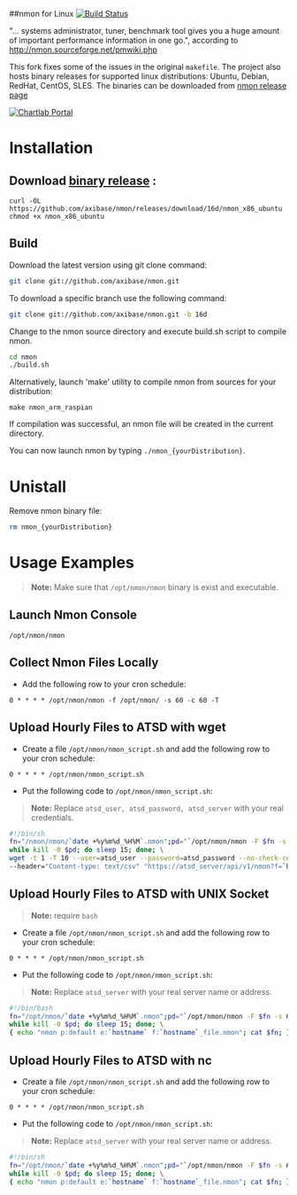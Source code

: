 ##nmon for Linux
[![Build Status](https://travis-ci.org/axibase/nmon.svg)](https://travis-ci.org/axibase/nmon)
 

"... systems administrator, tuner, benchmark tool gives you a huge amount of important performance information in one go.", according to http://nmon.sourceforge.net/pmwiki.php

 

This fork fixes some of the issues in the original ```makefile```. 
The project also hosts binary releases for supported linux distributions: Ubuntu, Debian, RedHat, CentOS, SLES. The binaries can be downloaded from [nmon release page](https://github.com/axibase/nmon/releases)

 

[![Chartlab Portal](https://axibase.com/wp-content/uploads/2016/03/nmon.png)](https://apps.axibase.com/chartlab/ac003f06)

# Installation

## Download [binary release](https://github.com/axibase/nmon/releases) :

```
curl -OL https://github.com/axibase/nmon/releases/download/16d/nmon_x86_ubuntu
chmod +x nmon_x86_ubuntu
```

## Build

Download the latest version using git clone command:

```bash
git clone git://github.com/axibase/nmon.git
```

To download a specific branch use the following command:

```bash
git clone git://github.com/axibase/nmon.git -b 16d
```

Change to the nmon source directory and execute build.sh script to compile nmon.


```bash
cd nmon
./build.sh
```

Alternatively, launch 'make' utility to compile nmon from sources for your distribution:

```
make nmon_arm_raspian
```


If compilation was successful, an nmon file will be created in the current directory.

You can now launch nmon by typing ```./nmon_{yourDistribution}```. 

# Unistall
Remove nmon binary file:

```bash
rm nmon_{yourDistribution}
```

# Usage Examples

> **Note:** Make sure that ```/opt/nmon/nmon``` binary is exist and executable.

## Launch Nmon Console

```
/opt/nmon/nmon
```

## Collect Nmon Files Locally

* Add the following row to your cron schedule:

```
0 * * * * /opt/nmon/nmon -f /opt/nmon/ -s 60 -c 60 -T
```

## Upload Hourly Files to ATSD with wget


* Create a file ```/opt/nmon/nmon_script.sh``` and add the following row to your cron schedule:

```
0 * * * * /opt/nmon/nmon_script.sh
```

* Put the following code to ```/opt/nmon/nmon_script.sh```:

> **Note:** Replace ```atsd_user, atsd_password, atsd_server``` with your real credentials.

```bash
#!/bin/sh
fn="/nmon/nmon/`date +%y%m%d_%H%M`.nmon";pd="`/opt/nmon/nmon -F $fn -s 60 -c 60 -T -p`"; \
while kill -0 $pd; do sleep 15; done; \
wget -t 1 -T 10 --user=atsd_user --password=atsd_password --no-check-certificate -O - --post-file="$fn" \
--header="Content-type: text/csv" "https://atsd_server/api/v1/nmon?f=`basename $fn`"
```

## Upload Hourly Files to ATSD with UNIX Socket

> **Note:** require ```bash```

* Create a file ```/opt/nmon/nmon_script.sh``` and add the following row to your cron schedule:

```
0 * * * * /opt/nmon/nmon_script.sh
```

* Put the following code to ```/opt/nmon/nmon_script.sh```:

> **Note:** Replace ```atsd_server``` with your real server name or address.

```bash
#!/bin/bash
fn="/opt/nmon/`date +%y%m%d_%H%M`.nmon";pd="`/opt/nmon/nmon -F $fn -s 60 -c 60 -T -p`"; \
while kill -0 $pd; do sleep 15; done; \
{ echo "nmon p:default e:`hostname` f:`hostname`_file.nmon"; cat $fn; } > /dev/tcp/atsd_server/8081
```


## Upload Hourly Files to ATSD with nc 

* Create a file ```/opt/nmon/nmon_script.sh``` and add the following row to your cron schedule:

```
0 * * * * /opt/nmon/nmon_script.sh
```

* Put the following code to ```/opt/nmon/nmon_script.sh```:

> **Note:** Replace ```atsd_server``` with your real server name or address.

```bash
#!/bin/sh
fn="/opt/nmon/`date +%y%m%d_%H%M`.nmon";pd="`/opt/nmon/nmon -F $fn -s 60 -c 60 -T -p`"; \
while kill -0 $pd; do sleep 15; done; \
{ echo "nmon p:default e:`hostname` f:`hostname`_file.nmon"; cat $fn; } | nc atsd_server 8081
```


